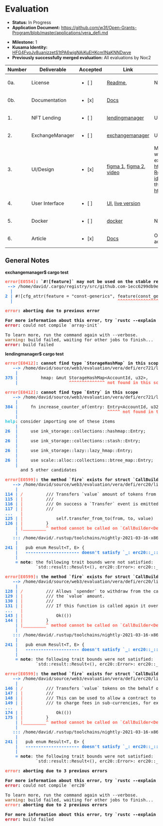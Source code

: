 # Evaluation

- **Status:** In Progress
- **Application Document:** https://github.com/w3f/Open-Grants-Program/blob/master/applications/vera_defi.md
* **Milestone:** 1
* **Kusama Identity:** [HFG4FvoJv8uanizzetS1tPA6wigNAiKuEHKcm1NaKNNDwve](https://polkascan.io/pre/kusama/account/HFG4FvoJv8uanizzetS1tPA6wigNAiKuEHKcm1NaKNNDwve)
* **Previously successfully merged evaluation:** All evaluations by Noc2

| Number | Deliverable | Accepted | Link | Evaluation Notes |
| ------ | ----------- | -------- | ---- |----------------- |
| 0a. | License | <ul><li>[ ] </li></ul> | [Readme](https://github.com/veradefi/defi#license), [](https://github.com/veradefi/ambrosia/blob/main/LICENSE) | No github license file |
| 0b. | Documentation | <ul><li>[x] </li></ul> | [Docs](https://docs.vera.financial/) |  |
| 1. | NFT Lending |  <ul><li>[ ] </li></ul> | [lendingmanager](https://github.com/veradefi/defi/tree/master/lendingmanager) | Unable to compile | 
| 2. | ExchangeManager |  <ul><li>[ ] </li></ul> | [exchangemanager](https://github.com/veradefi/defi/tree/master/exchangemanager) | Unable to compile |
| 3. | UI/Design |  <ul><li>[x] </li></ul> | [figma 1](https://www.figma.com/file/oZOJk9ujxFZ4Ip1To7mWDP/Vera-web-app-UI_v1?node-id=0%3A1), [figma 2](https://www.figma.com/proto/ien0b4twQ5nygfCy7AYokO/Vera-Real-Estate?node-id=325%3A0&scaling=min-zoom&page-id=218%3A0), [video](https://drive.google.com/file/d/16sUVt-wvYdWAUsfupGVtnzWDOvYAbio6/view) | Most of the figma design pages seems to be unrelated to the wireframe https://balsamiq.cloud/sa6mpd1/pvn6rks/r5D27  (for example: https://www.figma.com/proto/ien0b4twQ5nygfCy7AYokO/Vera-Real-Estate?node-id=223%3A0&scaling=min-zoom&page-id=218%3A0) and none of them shows polkadot.js. However the UI is already live, so they finished the design work: http://beta.vera.financial/  |
| 4. | User Interface |  <ul><li>[ ] </li></ul> | [UI](https://github.com/veradefi/ambrosia), [live version](http://beta.vera.financial) |  |
| 5. | Docker | <ul><li>[ ] </li></ul> | [docker](https://github.com/veradefi/ambrosia/blob/main/docker-compose.yml) | Not public |  
| 6. | Article |  <ul><li>[x] </li></ul> | [Docs](https://docs.vera.financial/) | Only a link to the docs, not an article, but it includes a tutorial according to the requirements of the contract. |

## General Notes

**exchangemanager$ cargo test**

<pre><font color="#F66151"><b>error[E0554]</b></font><b>: `#![feature]` may not be used on the stable release channel</b>
 <font color="#2A7BDE"><b>--&gt; </b></font>/home/david/.cargo/registry/src/github.com-1ecc6299db9ec823/array-init-1.0.0/src/lib.rs:2:41
  <font color="#2A7BDE"><b>|</b></font>
<font color="#2A7BDE"><b>2</b></font> <font color="#2A7BDE"><b>| </b></font>#![cfg_attr(feature = &quot;const-generics&quot;, feature(const_generics))]
  <font color="#2A7BDE"><b>| </b></font>                                        <font color="#F66151"><b>^^^^^^^^^^^^^^^^^^^^^^^</b></font>

<font color="#F66151"><b>error</b></font><b>: aborting due to previous error</b>

<b>For more information about this error, try `rustc --explain E0554`.</b>
<font color="#C01C28"><b>error</b></font><b>:</b> could not compile `array-init`

To learn more, run the command again with --verbose.
<font color="#A2734C"><b>warning</b></font><b>:</b> build failed, waiting for other jobs to finish...
<font color="#C01C28"><b>error</b></font><b>:</b> build failed
</pre>

**lendingmanager$ cargo test**


<pre><font color="#F66151"><b>error[E0412]</b></font><b>: cannot find type `StorageHashMap` in this scope</b>
   <font color="#2A7BDE"><b>--&gt; </b></font>/home/david/source/web3/evaluation/vera/defi/erc721/lib.rs:375:20
    <font color="#2A7BDE"><b>|</b></font>
<font color="#2A7BDE"><b>375</b></font> <font color="#2A7BDE"><b>| </b></font>        hmap: &amp;mut StorageHashMap&lt;AccountId, u32&gt;,
    <font color="#2A7BDE"><b>| </b></font>                   <font color="#F66151"><b>^^^^^^^^^^^^^^</b></font> <font color="#F66151"><b>not found in this scope</b></font>

<font color="#F66151"><b>error[E0412]</b></font><b>: cannot find type `Entry` in this scope</b>
   <font color="#2A7BDE"><b>--&gt; </b></font>/home/david/source/web3/evaluation/vera/defi/erc721/lib.rs:384:35
    <font color="#2A7BDE"><b>|</b></font>
<font color="#2A7BDE"><b>384</b></font> <font color="#2A7BDE"><b>| </b></font>    fn increase_counter_of(entry: Entry&lt;AccountId, u32&gt;) {
    <font color="#2A7BDE"><b>| </b></font>                                  <font color="#F66151"><b>^^^^^</b></font> <font color="#F66151"><b>not found in this scope</b></font>
    <font color="#2A7BDE"><b>|</b></font>
<font color="#33C7DE"><b>help</b></font>: consider importing one of these items
    <font color="#2A7BDE"><b>|</b></font>
<font color="#2A7BDE"><b>26</b></font>  <font color="#2A7BDE"><b>| </b></font>    use ink_storage::collections::hashmap::Entry;
    <font color="#2A7BDE"><b>|</b></font>
<font color="#2A7BDE"><b>26</b></font>  <font color="#2A7BDE"><b>| </b></font>    use ink_storage::collections::stash::Entry;
    <font color="#2A7BDE"><b>|</b></font>
<font color="#2A7BDE"><b>26</b></font>  <font color="#2A7BDE"><b>| </b></font>    use ink_storage::lazy::lazy_hmap::Entry;
    <font color="#2A7BDE"><b>|</b></font>
<font color="#2A7BDE"><b>26</b></font>  <font color="#2A7BDE"><b>| </b></font>    use scale::alloc::collections::btree_map::Entry;
    <font color="#2A7BDE"><b>|</b></font>
      and 5 other candidates

<font color="#F66151"><b>error[E0599]</b></font><b>: the method `fire` exists for struct `CallBuilder&lt;DefaultEnvironment, Set&lt;ink_env::AccountId&gt;, Unset&lt;u64&gt;, Unset&lt;u128&gt;, Set&lt;ExecutionInput&lt;ArgumentList&lt;ink_env::call::utils::Argument&lt;u128&gt;, ArgumentList&lt;ink_env::call::utils::Argument&lt;ink_env::AccountId&gt;, ArgumentList&lt;ArgumentListEnd, ArgumentListEnd&gt;&gt;&gt;&gt;&gt;, Set&lt;ReturnType&lt;std::result::Result&lt;(), erc20::Error&gt;&gt;&gt;&gt;`, but its trait bounds were not satisfied</b>
   <font color="#2A7BDE"><b>--&gt; </b></font>/home/david/source/web3/evaluation/vera/defi/erc20/lib.rs:114:9
    <font color="#2A7BDE"><b>|</b></font>
<font color="#2A7BDE"><b>114</b></font> <font color="#2A7BDE"><b>| </b></font><font color="#F66151"><b>/</b></font>         /// Transfers `value` amount of tokens from the caller&apos;s account to account `to`.
<font color="#2A7BDE"><b>115</b></font> <font color="#2A7BDE"><b>| </b></font><font color="#F66151"><b>|</b></font>         ///
<font color="#2A7BDE"><b>116</b></font> <font color="#2A7BDE"><b>| </b></font><font color="#F66151"><b>|</b></font>         /// On success a `Transfer` event is emitted.
<font color="#2A7BDE"><b>117</b></font> <font color="#2A7BDE"><b>| </b></font><font color="#F66151"><b>|</b></font>         ///
<font color="#2A7BDE"><b>...</b></font>   <font color="#F66151"><b>|</b></font>
<font color="#2A7BDE"><b>125</b></font> <font color="#2A7BDE"><b>| </b></font><font color="#F66151"><b>|</b></font>             self.transfer_from_to(from, to, value)
<font color="#2A7BDE"><b>126</b></font> <font color="#2A7BDE"><b>| </b></font><font color="#F66151"><b>|</b></font>         }
    <font color="#2A7BDE"><b>| </b></font><font color="#F66151"><b>|_________^</b></font> <font color="#F66151"><b>method cannot be called on `CallBuilder&lt;DefaultEnvironment, Set&lt;ink_env::AccountId&gt;, Unset&lt;u64&gt;, Unset&lt;u128&gt;, Set&lt;ExecutionInput&lt;ArgumentList&lt;ink_env::call::utils::Argument&lt;u128&gt;, ArgumentList&lt;ink_env::call::utils::Argument&lt;ink_env::AccountId&gt;, ArgumentList&lt;ArgumentListEnd, ArgumentListEnd&gt;&gt;&gt;&gt;&gt;, Set&lt;ReturnType&lt;std::result::Result&lt;(), erc20::Error&gt;&gt;&gt;&gt;` due to unsatisfied trait bounds</b></font>
    <font color="#2A7BDE"><b>| </b></font>
   <font color="#2A7BDE"><b>::: </b></font>/home/david/.rustup/toolchains/nightly-2021-03-16-x86_64-unknown-linux-gnu/lib/rustlib/src/rust/library/core/src/result.rs:241:1
    <font color="#2A7BDE"><b>|</b></font>
<font color="#2A7BDE"><b>241</b></font> <font color="#2A7BDE"><b>| </b></font>  pub enum Result&lt;T, E&gt; {
    <font color="#2A7BDE"><b>| </b></font>  <font color="#2A7BDE"><b>---------------------</b></font> <font color="#2A7BDE"><b>doesn&apos;t satisfy `_: erc20::_::_parity_scale_codec::Decode`</b></font>
    <font color="#2A7BDE"><b>|</b></font>
    <font color="#2A7BDE"><b>= </b></font><b>note</b>: the following trait bounds were not satisfied:
            `std::result::Result&lt;(), erc20::Error&gt;: erc20::_::_parity_scale_codec::Decode`

<font color="#F66151"><b>error[E0599]</b></font><b>: the method `fire` exists for struct `CallBuilder&lt;DefaultEnvironment, Set&lt;ink_env::AccountId&gt;, Unset&lt;u64&gt;, Unset&lt;u128&gt;, Set&lt;ExecutionInput&lt;ArgumentList&lt;ink_env::call::utils::Argument&lt;u128&gt;, ArgumentList&lt;ink_env::call::utils::Argument&lt;ink_env::AccountId&gt;, ArgumentList&lt;ArgumentListEnd, ArgumentListEnd&gt;&gt;&gt;&gt;&gt;, Set&lt;ReturnType&lt;std::result::Result&lt;(), erc20::Error&gt;&gt;&gt;&gt;`, but its trait bounds were not satisfied</b>
   <font color="#2A7BDE"><b>--&gt; </b></font>/home/david/source/web3/evaluation/vera/defi/erc20/lib.rs:128:9
    <font color="#2A7BDE"><b>|</b></font>
<font color="#2A7BDE"><b>128</b></font> <font color="#2A7BDE"><b>| </b></font><font color="#F66151"><b>/</b></font>         /// Allows `spender` to withdraw from the caller&apos;s account multiple times, up to
<font color="#2A7BDE"><b>129</b></font> <font color="#2A7BDE"><b>| </b></font><font color="#F66151"><b>|</b></font>         /// the `value` amount.
<font color="#2A7BDE"><b>130</b></font> <font color="#2A7BDE"><b>| </b></font><font color="#F66151"><b>|</b></font>         ///
<font color="#2A7BDE"><b>131</b></font> <font color="#2A7BDE"><b>| </b></font><font color="#F66151"><b>|</b></font>         /// If this function is called again it overwrites the current allowance with `value`.
<font color="#2A7BDE"><b>...</b></font>   <font color="#F66151"><b>|</b></font>
<font color="#2A7BDE"><b>143</b></font> <font color="#2A7BDE"><b>| </b></font><font color="#F66151"><b>|</b></font>             Ok(())
<font color="#2A7BDE"><b>144</b></font> <font color="#2A7BDE"><b>| </b></font><font color="#F66151"><b>|</b></font>         }
    <font color="#2A7BDE"><b>| </b></font><font color="#F66151"><b>|_________^</b></font> <font color="#F66151"><b>method cannot be called on `CallBuilder&lt;DefaultEnvironment, Set&lt;ink_env::AccountId&gt;, Unset&lt;u64&gt;, Unset&lt;u128&gt;, Set&lt;ExecutionInput&lt;ArgumentList&lt;ink_env::call::utils::Argument&lt;u128&gt;, ArgumentList&lt;ink_env::call::utils::Argument&lt;ink_env::AccountId&gt;, ArgumentList&lt;ArgumentListEnd, ArgumentListEnd&gt;&gt;&gt;&gt;&gt;, Set&lt;ReturnType&lt;std::result::Result&lt;(), erc20::Error&gt;&gt;&gt;&gt;` due to unsatisfied trait bounds</b></font>
    <font color="#2A7BDE"><b>| </b></font>
   <font color="#2A7BDE"><b>::: </b></font>/home/david/.rustup/toolchains/nightly-2021-03-16-x86_64-unknown-linux-gnu/lib/rustlib/src/rust/library/core/src/result.rs:241:1
    <font color="#2A7BDE"><b>|</b></font>
<font color="#2A7BDE"><b>241</b></font> <font color="#2A7BDE"><b>| </b></font>  pub enum Result&lt;T, E&gt; {
    <font color="#2A7BDE"><b>| </b></font>  <font color="#2A7BDE"><b>---------------------</b></font> <font color="#2A7BDE"><b>doesn&apos;t satisfy `_: erc20::_::_parity_scale_codec::Decode`</b></font>
    <font color="#2A7BDE"><b>|</b></font>
    <font color="#2A7BDE"><b>= </b></font><b>note</b>: the following trait bounds were not satisfied:
            `std::result::Result&lt;(), erc20::Error&gt;: erc20::_::_parity_scale_codec::Decode`

<font color="#F66151"><b>error[E0599]</b></font><b>: the method `fire` exists for struct `CallBuilder&lt;DefaultEnvironment, Set&lt;ink_env::AccountId&gt;, Unset&lt;u64&gt;, Unset&lt;u128&gt;, Set&lt;ExecutionInput&lt;ArgumentList&lt;ink_env::call::utils::Argument&lt;u128&gt;, ArgumentList&lt;ink_env::call::utils::Argument&lt;ink_env::AccountId&gt;, ArgumentList&lt;ink_env::call::utils::Argument&lt;ink_env::AccountId&gt;, ArgumentList&lt;ArgumentListEnd, ArgumentListEnd&gt;&gt;&gt;&gt;&gt;&gt;, Set&lt;ReturnType&lt;std::result::Result&lt;(), erc20::Error&gt;&gt;&gt;&gt;`, but its trait bounds were not satisfied</b>
   <font color="#2A7BDE"><b>--&gt; </b></font>/home/david/source/web3/evaluation/vera/defi/erc20/lib.rs:146:9
    <font color="#2A7BDE"><b>|</b></font>
<font color="#2A7BDE"><b>146</b></font> <font color="#2A7BDE"><b>| </b></font><font color="#F66151"><b>/</b></font>         /// Transfers `value` tokens on the behalf of `from` to the account `to`.
<font color="#2A7BDE"><b>147</b></font> <font color="#2A7BDE"><b>| </b></font><font color="#F66151"><b>|</b></font>         ///
<font color="#2A7BDE"><b>148</b></font> <font color="#2A7BDE"><b>| </b></font><font color="#F66151"><b>|</b></font>         /// This can be used to allow a contract to transfer tokens on ones behalf and/or
<font color="#2A7BDE"><b>149</b></font> <font color="#2A7BDE"><b>| </b></font><font color="#F66151"><b>|</b></font>         /// to charge fees in sub-currencies, for example.
<font color="#2A7BDE"><b>...</b></font>   <font color="#F66151"><b>|</b></font>
<font color="#2A7BDE"><b>174</b></font> <font color="#2A7BDE"><b>| </b></font><font color="#F66151"><b>|</b></font>             Ok(())
<font color="#2A7BDE"><b>175</b></font> <font color="#2A7BDE"><b>| </b></font><font color="#F66151"><b>|</b></font>         }
    <font color="#2A7BDE"><b>| </b></font><font color="#F66151"><b>|_________^</b></font> <font color="#F66151"><b>method cannot be called on `CallBuilder&lt;DefaultEnvironment, Set&lt;ink_env::AccountId&gt;, Unset&lt;u64&gt;, Unset&lt;u128&gt;, Set&lt;ExecutionInput&lt;ArgumentList&lt;ink_env::call::utils::Argument&lt;u128&gt;, ArgumentList&lt;ink_env::call::utils::Argument&lt;ink_env::AccountId&gt;, ArgumentList&lt;ink_env::call::utils::Argument&lt;ink_env::AccountId&gt;, ArgumentList&lt;ArgumentListEnd, ArgumentListEnd&gt;&gt;&gt;&gt;&gt;&gt;, Set&lt;ReturnType&lt;std::result::Result&lt;(), erc20::Error&gt;&gt;&gt;&gt;` due to unsatisfied trait bounds</b></font>
    <font color="#2A7BDE"><b>| </b></font>
   <font color="#2A7BDE"><b>::: </b></font>/home/david/.rustup/toolchains/nightly-2021-03-16-x86_64-unknown-linux-gnu/lib/rustlib/src/rust/library/core/src/result.rs:241:1
    <font color="#2A7BDE"><b>|</b></font>
<font color="#2A7BDE"><b>241</b></font> <font color="#2A7BDE"><b>| </b></font>  pub enum Result&lt;T, E&gt; {
    <font color="#2A7BDE"><b>| </b></font>  <font color="#2A7BDE"><b>---------------------</b></font> <font color="#2A7BDE"><b>doesn&apos;t satisfy `_: erc20::_::_parity_scale_codec::Decode`</b></font>
    <font color="#2A7BDE"><b>|</b></font>
    <font color="#2A7BDE"><b>= </b></font><b>note</b>: the following trait bounds were not satisfied:
            `std::result::Result&lt;(), erc20::Error&gt;: erc20::_::_parity_scale_codec::Decode`

<font color="#F66151"><b>error</b></font><b>: aborting due to 3 previous errors</b>

<b>For more information about this error, try `rustc --explain E0599`.</b>
<font color="#C01C28"><b>error</b></font><b>:</b> could not compile `erc20`

To learn more, run the command again with --verbose.
<font color="#A2734C"><b>warning</b></font><b>:</b> build failed, waiting for other jobs to finish...
<font color="#F66151"><b>error</b></font><b>: aborting due to 2 previous errors</b>

<b>For more information about this error, try `rustc --explain E0412`.</b>
<font color="#C01C28"><b>error</b></font><b>:</b> build failed
</pre>